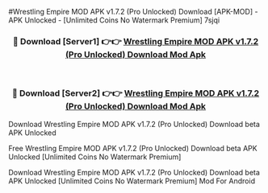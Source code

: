 #Wrestling Empire MOD APK v1.7.2 (Pro Unlocked) Download [APK-MOD] - APK Unlocked - [Unlimited Coins No Watermark Premium] 7sjqi



<div align="center">

<h3>🔴 Download [Server1] 👉👉 <a href="https://momento.my/?title=Wrestling_Empire_MOD_APK_v1.7.2_(Pro_Unlocked)_Download">Wrestling Empire MOD APK v1.7.2 (Pro Unlocked) Download Mod Apk</a></h3><br>

<h3>🔴 Download [Server2] 👉👉 <a href="https://momento.my/?title=Wrestling_Empire_MOD_APK_v1.7.2_(Pro_Unlocked)_Download">Wrestling Empire MOD APK v1.7.2 (Pro Unlocked) Download Mod Apk</a></h3>
</div>



Download Wrestling Empire MOD APK v1.7.2 (Pro Unlocked) Download beta APK Unlocked

Free Wrestling Empire MOD APK v1.7.2 (Pro Unlocked) Download beta APK Unlocked [Unlimited Coins No Watermark Premium]

Download Wrestling Empire MOD APK v1.7.2 (Pro Unlocked) Download beta APK Unlocked [Unlimited Coins No Watermark Premium] Mod For Android
